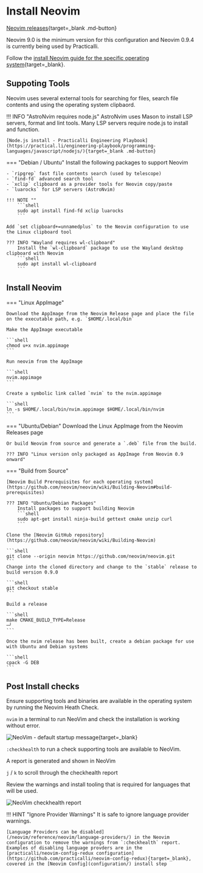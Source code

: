# Install Neovim

[Neovim releases](https://github.com/neovim/neovim/releases){target=_blank .md-button}

Neovim 9.0 is the minimum version for this configuration and Neovim 0.9.4 is currently being used by Practicalli.

Follow the [install Neovim guide for the specific operating system](https://github.com/neovim/neovim/wiki/Installing-Neovim){target=_blank}.


## Suppoting Tools

Neovim uses several external tools for searching for files, search file contents and using the operating system clipbaord.

!!! INFO "AstroNvim requires node.js"
    AstroNvim uses Mason to install LSP servers, format and lint tools.  Many LSP servers require node.js to install and function.

    [Node.js install - Practicalli Engineering Playbook](https://practical.li/engineering-playbook/programming-languages/javascript/nodejs/){target=_blank .md-button} 

=== "Debian / Ubuntu"
    Install the following packages to support Neovim

    - `ripgrep` fast file contents search (used by telescope)
    - `find-fd` advanced search tool
    - `xclip` clipboard as a provider tools for Neovim copy/paste
    - `luarocks` for LSP servers (AstroNvim)

    !!! NOTE ""
        ```shell
        sudo apt install find-fd xclip luarocks
        ```

    Add `set clipboard+=unnamedplus` to the Neovim configuration to use the Linux clipboard tool

    ??? INFO "Wayland requires wl-clipboard"
        Install the `wl-clipboard` package to use the Wayland desktop clipboard with Neovim
        ```shell
        sudo apt install wl-clipboard
        ```

## Install Neovim

=== "Linux AppImage"

    Download the AppImage from the Neovim Release page and place the file on the executable path, e.g. `$HOME/.local/bin`

    Make the AppImage executable

    ```shell
    chmod u+x nvim.appimage
    ```

    Run neovim from the AppImage

    ```shell
    nvim.appimage
    ```

    Create a symbolic link called `nvim` to the nvim.appimage

    ```shell
    ln -s $HOME/.local/bin/nvim.appimage $HOME/.local/bin/nvim
    ```

=== "Ubuntu/Debian"
    Download the Linux AppImage from the Neovim Releases page

    Or build Neovim from source and generate a `.deb` file from the build.

    ??? INFO "Linux version only packaged as AppImage from Neovim 0.9 onward"

=== "Build from Source"

    [Neovim Build Prerequisites for each operating system](https://github.com/neovim/neovim/wiki/Building-Neovim#build-prerequisites)

    ??? INFO "Ubuntu/Debian Packages"
        Install packages to support building Neovim
        ```shell
        sudo apt-get install ninja-build gettext cmake unzip curl
        ```

    Clone the [Neovim GitHub repository](https://github.com/neovim/neovim/wiki/Building-Neovim)

    ```shell
    git clone --origin neovim https://github.com/neovim/neovim.git
    ```
    Change into the cloned directory and change to the `stable` release to build version 0.9.0

    ```shell
    git checkout stable
    ```

    Build a release

    ```shell
    make CMAKE_BUILD_TYPE=Release                                                                                                              ─╯
    ```

    Once the nvim release has been built, create a debian package for use with Ubuntu and Debian systems

    ```shell
    cpack -G DEB
    ```

## Post Install checks

Ensure supporting tools and binaries are available in the operating system by running the Neovim Heath Check.

`nvim` in a terminal to run NeoVim and check the installation is working without error.

![NeoVim - default startup message](https://raw.githubusercontent.com/practicalli/graphic-design/live/editors/neovim/screenshots/neovim-startup-default-message.png){target=_blank}

`:checkhealth` to run a check supporting tools are available to NeoVim.

A report is generated and shown in NeoVim

`j` / `k` to scroll through the checkhealth report

Review the warnings and install tooling that is required for languages that will be used.

![NeoVim checkhealth report](https://raw.githubusercontent.com/practicalli/graphic-design/live/editors/neovim/screenshots/neovim-checkhealth-report.png)

!!! HINT "Ignore Provider Warnings"
    It is safe to ignore language provider warnings.

    [Language Providers can be disabled](/neovim/reference/neovim/language-providers/) in the Neovim configuration to remove the warnings from `:checkhealth` report.  Examples of disabling language provders are in the [practicalli/neovim-config-redux configuration](https://github.com/practicalli/neovim-config-redux){target=_blank}, covered in the [Neovim Config](configuration/) install step
